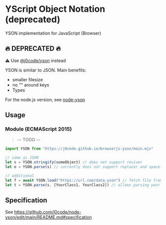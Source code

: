 # YScript Object Notation (deprecated)
YSON implementation for JavaScript (Browser)

## 🔥 DEPRECATED 🔥
⚠ Use [@j0code/yson](https://github.com/j0code/yson) instead

YSON is similar to JSON.
Main benefits:
- smaller filesize
- no "" around keys
- Types

For the node.js version, see [node-yson](https://github.com/j0code/node-yson)

## Usage

### Module (ECMAScript 2015)
> -- TODO --
```js
import YSON from "https://j0code.github.io/browserjs-yson/main.mjs"

// same as JSON
let s = YSON.stringify(someObject) // does not support reviver
let o = YSON.parse(s) // currently does not support replacer and space

// additional
let f = await YSON.load("https://url.com/data.yson") // fetch file from URL and YSON.parse() it
let t = YSON.parse(s, [YourClass1, YourClass2]) // allows parsing your own classes back (see Types)
```

## Specification
See https://github.com/j0code/node-yson/edit/main/README.md#specification
